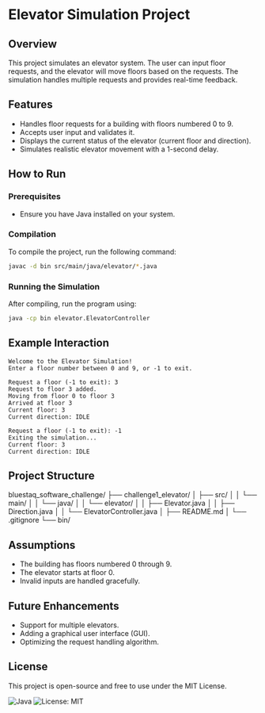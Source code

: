 # Elevator Simulation Project 

## Overview 
This project simulates an elevator system. The user can input floor requests, and the elevator will move floors based on the requests. The simulation handles multiple requests and provides real-time feedback.

## Features 
- Handles floor requests for a building with floors numbered 0 to 9.
- Accepts user input and validates it. 
- Displays the current status of the elevator (current floor and direction). 
- Simulates realistic elevator movement with a 1-second delay. 

## How to Run 

### Prerequisites
- Ensure you have Java installed on your system. 

### Compilation 
To compile the project, run the following command: 
```bash 
javac -d bin src/main/java/elevator/*.java
```

### Running the Simulation 
After compiling, run the program using: 
```bash 
java -cp bin elevator.ElevatorController 
```

## Example Interaction
```
Welcome to the Elevator Simulation! 
Enter a floor number between 0 and 9, or -1 to exit. 

Request a floor (-1 to exit): 3
Request to floor 3 added. 
Moving from floor 0 to floor 3 
Arrived at floor 3 
Current floor: 3 
Current direction: IDLE 

Request a floor (-1 to exit): -1 
Exiting the simulation...
Current floor: 3 
Current direction: IDLE 
```

## Project Structure
bluestaq_software_challenge/
├── challenge1_elevator/
│   ├── src/
│   │   └── main/
│   │       └── java/
│   │           └── elevator/
│   │               ├── Elevator.java
│   │               ├── Direction.java
│   │               └── ElevatorController.java
│   ├── README.md
│   └── .gitignore
└── bin/


## Assumptions 
- The building has floors numbered 0 through 9. 
- The elevator starts at floor 0. 
- Invalid inputs are handled gracefully.

## Future Enhancements 
- Support for multiple elevators. 
- Adding a graphical user interface (GUI). 
- Optimizing the request handling algorithm. 

## License 
This project is open-source and free to use under the MIT License. 

![Java](https://img.shields.io/badge/Java-17-blue) 
![License: MIT](https://img.shields.io/badge/License-MIT-green)